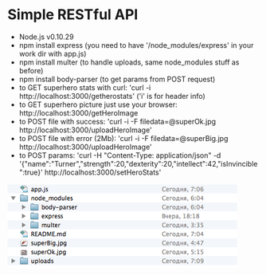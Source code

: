 Simple RESTful API
=======

* Node.js v0.10.29
* npm install express (you need to have '/node_modules/express' in your work dir with app.js)
* npm install multer (to handle uploads, same node_modules stuff as before)
* npm install body-parser (to get params from POST request)
* to GET superhero stats with curl: 'curl -i http://localhost:3000/getherostats' ('i' is for header info)
* to GET superhero picture just use your browser: http://localhost:3000/getHeroImage
* to POST file with success: 'curl -i -F filedata=@superOk.jpg http://localhost:3000/uploadHeroImage'
* to POST file with error (2Mb): 'curl -i -F filedata=@superBig.jpg http://localhost:3000/uploadHeroImage'
* to POST params: 'curl -H "Content-Type: application/json" -d '{"name":"Turner","strength":20,"dexterity":20,"intellect":42,"isInvincible":true}' http://localhost:3000/setHeroStats'

![Alt text](screenshot.png)